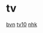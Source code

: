 # tv
[bvn](https://www.bvn.tv/tv-gids/) [tv10](https://vod.tv10.co.il/) [nhk](https://www3.nhk.or.jp/nhkworld/en/live/)

